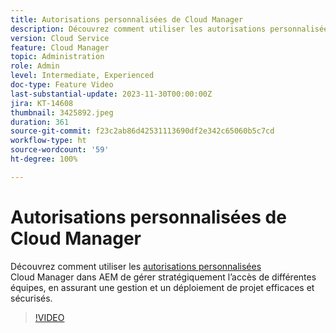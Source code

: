 ```yaml
---
title: Autorisations personnalisées de Cloud Manager
description: Découvrez comment utiliser les autorisations personnalisées de Cloud Manager dans AEM pour gérer stratégiquement l’accès de différentes équipes, en assurant une gestion et un déploiement de projet efficaces et sécurisés.
version: Cloud Service
feature: Cloud Manager
topic: Administration
role: Admin
level: Intermediate, Experienced
doc-type: Feature Video
last-substantial-update: 2023-11-30T00:00:00Z
jira: KT-14608
thumbnail: 3425892.jpeg
duration: 361
source-git-commit: f23c2ab86d42531113690df2e342c65060b5c7cd
workflow-type: ht
source-wordcount: '59'
ht-degree: 100%

---
```



# Autorisations personnalisées de Cloud Manager

Découvrez comment utiliser les [autorisations personnalisées](https://experienceleague.adobe.com/docs/experience-manager-cloud-manager/content/requirements/custom-permissions.html?lang=fr) Cloud Manager dans AEM de gérer stratégiquement l’accès de différentes équipes, en assurant une gestion et un déploiement de projet efficaces et sécurisés.

>[!VIDEO](https://video.tv.adobe.com/v/3425892/?learn=on)
